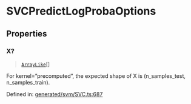 # SVCPredictLogProbaOptions

## Properties

### X?

> [`ArrayLike`](../types/ArrayLike.md)[]

For kernel=”precomputed”, the expected shape of X is (n\_samples\_test, n\_samples\_train).

Defined in:  [generated/svm/SVC.ts:687](https://github.com/transitive-bullshit/scikit-learn-ts/blob/92ab806/packages/sklearn/src/generated/svm/SVC.ts#L687)
